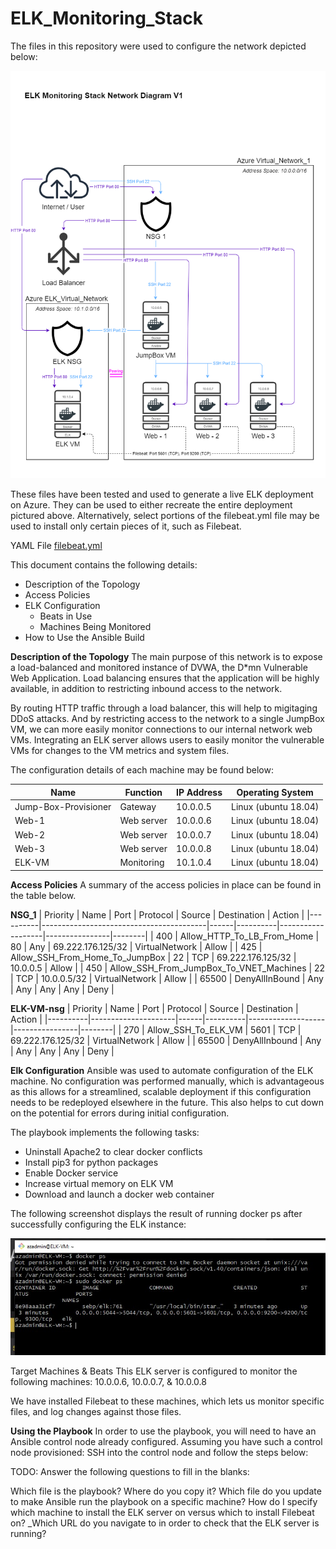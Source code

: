 # ELK_Monitoring_Stack

The files in this repository were used to configure the network depicted below:

![Network Diagram](https://github.com/ljponche/ELK_Monitoring_Stack/blob/master/Images/ELK_Monitoring_Stack_Network_Diagram.png)

These files have been tested and used to generate a live ELK deployment on Azure. They can be used to either recreate the entire deployment pictured above. Alternatively, select portions of the filebeat.yml file may be used to install only certain pieces of it, such as Filebeat.

YAML File
[filebeat.yml](https://github.com/ljponche/ELK_Monitoring_Stack/blob/master/YAML_files/filebeat.yml)

This document contains the following details:

* Description of the Topology
* Access Policies
* ELK Configuration
  * Beats in Use
  * Machines Being Monitored
* How to Use the Ansible Build


**Description of the Topology**
The main purpose of this network is to expose a load-balanced and monitored instance of DVWA, the D*mn Vulnerable Web Application.
Load balancing ensures that the application will be highly available, in addition to restricting inbound access to the network.

By routing HTTP traffic through a load balancer, this will help to migitaging DDoS attacks. And by restricting access to the network to a single JumpBox VM, we can more easily monitor connections to our internal network web VMs.  Integrating an ELK server allows users to easily monitor the vulnerable VMs for changes to the VM metrics and system files.

The configuration details of each machine may be found below:

| Name                 | Function     | IP Address | Operating System     |
|----------------------|--------------|------------|----------------------|
| Jump-Box-Provisioner | Gateway      | 10.0.0.5   | Linux (ubuntu 18.04) |
| Web-1                | Web server   | 10.0.0.6   | Linux (ubuntu 18.04) |
| Web-2                | Web server   | 10.0.0.7   | Linux (ubuntu 18.04) |
| Web-3                | Web server   | 10.0.0.8   | Linux (ubuntu 18.04) |
| ELK-VM               | Monitoring   | 10.1.0.4   | Linux (ubuntu 18.04) |


**Access Policies**
A summary of the access policies in place can be found in the table below.

**NSG_1**
| Priority | Name                                    | Port | Protocol | Source            | Destination    | Action |
|----------|-----------------------------------------|------|----------|-------------------|----------------|--------|
| 400      | Allow_HTTP_To_LB_From_Home              | 80   | Any      | 69.222.176.125/32 | VirtualNetwork | Allow  |
| 425      | Allow_SSH_From_Home_To_JumpBox          | 22   | TCP      | 69.222.176.125/32 | 10.0.0.5       | Allow  |
| 450      | Allow_SSH_From_JumpBox_To_VNET_Machines | 22   | TCP      | 10.0.0.5/32       | VirtualNetwork | Allow  |
| 65500    | DenyAllInBound                          | Any  | Any      | Any               | Any            | Deny   |

**ELK-VM-nsg**
| Priority | Name                | Port | Protocol | Source            | Destination    | Action |
|----------|---------------------|------|----------|-------------------|----------------|--------|
| 270      | Allow_SSH_To_ELK_VM | 5601 | TCP      | 69.222.176.125/32 | VirtualNetwork | Allow  |
| 65500    | DenyAllInbound      | Any  | Any      | Any               | Any            | Deny   |


**Elk Configuration**
Ansible was used to automate configuration of the ELK machine. No configuration was performed manually, which is advantageous as this allows for a streamlined, scalable deployment if this configuration needs to be redeployed elsewhere in the future. This also helps to cut down on the potential for errors during initial configuration. 

The playbook implements the following tasks:

* Uninstall Apache2 to clear docker conflicts
* Install pip3 for python packages
* Enable Docker service
* Increase virtual memory on ELK VM
* Download and launch a docker web container

The following screenshot displays the result of running docker ps after successfully configuring the ELK instance:

![ELK Ansible Container](https://github.com/ljponche/ELK_Monitoring_Stack/blob/master/Images/ELK_Ansible%20_Container.png.jpg)


Target Machines & Beats
This ELK server is configured to monitor the following machines: 10.0.0.6, 10.0.0.7, & 10.0.0.8

We have installed Filebeat to these machines, which lets us monitor specific files, and log changes against those files. 

**Using the Playbook**
In order to use the playbook, you will need to have an Ansible control node already configured. Assuming you have such a control node provisioned:
SSH into the control node and follow the steps below:

TODO: Answer the following questions to fill in the blanks:

Which file is the playbook? Where do you copy it?
Which file do you update to make Ansible run the playbook on a specific machine? How do I specify which machine to install the ELK server on versus which to install Filebeat on?
_Which URL do you navigate to in order to check that the ELK server is running?
